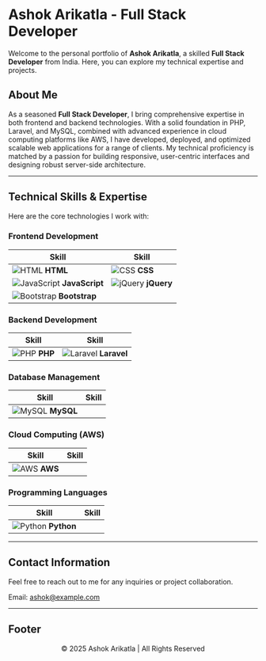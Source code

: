 # Ashok Arikatla - Full Stack Developer

Welcome to the personal portfolio of **Ashok Arikatla**, a skilled **Full Stack Developer** from India. Here, you can explore my technical expertise and projects.

## About Me

As a seasoned **Full Stack Developer**, I bring comprehensive expertise in both frontend and backend technologies. With a solid foundation in PHP, Laravel, and MySQL, combined with advanced experience in cloud computing platforms like AWS, I have developed, deployed, and optimized scalable web applications for a range of clients. My technical proficiency is matched by a passion for building responsive, user-centric interfaces and designing robust server-side architecture.

---

## Technical Skills & Expertise

Here are the core technologies I work with:

### Frontend Development

| **Skill**      | **Skill**     |
|----------------|---------------|
| ![HTML](https://img.icons8.com/ios/452/html-5.png) **HTML**    | ![CSS](https://img.icons8.com/ios/452/css3.png) **CSS**    |
| ![JavaScript](https://img.icons8.com/ios/452/javascript.png) **JavaScript**  | ![jQuery](https://img.icons8.com/ios/452/jquery.png) **jQuery** |
| ![Bootstrap](https://img.icons8.com/ios/452/bootstrap.png) **Bootstrap** |   |

### Backend Development

| **Skill**      | **Skill**     |
|----------------|---------------|
| ![PHP](https://img.icons8.com/ios/452/php-logo.png) **PHP**   | ![Laravel](https://img.icons8.com/ios/452/laravel.png) **Laravel**  |

### Database Management

| **Skill**      | **Skill**     |
|----------------|---------------|
| ![MySQL](https://img.icons8.com/ios/452/mysql-logo.png) **MySQL** |   |

### Cloud Computing (AWS)

| **Skill**      | **Skill**     |
|----------------|---------------|
| ![AWS](https://img.icons8.com/ios/452/aws.png) **AWS**  |   |

### Programming Languages

| **Skill**      | **Skill**     |
|----------------|---------------|
| ![Python](https://img.icons8.com/ios/452/python.png) **Python** |   |

---

## Contact Information

Feel free to reach out to me for any inquiries or project collaboration.

Email: [ashok@example.com](mailto:ashok@example.com)

---

## Footer

<div align="center">
  © 2025 Ashok Arikatla | All Rights Reserved
</div>
